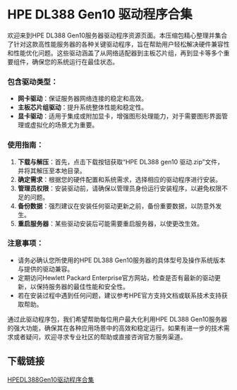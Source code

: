 # HPE DL388 Gen10 驱动程序合集

欢迎来到HPE DL388 Gen10服务器驱动程序资源页面。本压缩包精心整理并集合了针对这款高性能服务器的各种关键驱动程序，旨在帮助用户轻松解决硬件兼容性和性能优化问题。这些驱动涵盖了从网络适配器到主板芯片组，再到显卡等多个重要组件，确保您的系统运行在最佳状态。

### 包含驱动类型：

- **网卡驱动**：保证服务器网络连接的稳定和高效。
- **主板芯片组驱动**：提升系统整体性能和稳定性。
- **显卡驱动**：适用于集成或附加显卡，增强图形处理能力，对于需要图形界面管理或虚拟化的场景尤为重要。

### 使用指南：

1. **下载与解压**：首先，点击下载按钮获取“HPE DL388 gen10 驱动.zip”文件，并将其解压至本地目录。
2. **确定需求**：根据您的硬件配置和系统需求，选择相应的驱动程序进行安装。
3. **管理员权限**：安装驱动前，请确保以管理员身份运行安装程序，以避免权限不足的问题。
4. **备份数据**：强烈建议在安装任何驱动更新之前，备份重要数据，以防意外发生。
5. **重启服务器**：某些驱动安装后可能需要重启服务器，以使更改生效。

### 注意事项：

- 请务必确认您所使用的HPE DL388 Gen10服务器的具体型号及操作系统版本与提供的驱动兼容。
- 定期访问Hewlett Packard Enterprise官方网站，检查是否有最新的驱动更新，以保持服务器的最佳性能和安全性。
- 若在安装过程中遇到任何问题，建议参考HPE官方支持文档或联系技术支持获取帮助。

通过此驱动程序包，我们希望帮助每位用户最大化利用HPE DL388 Gen10服务器的强大功能，确保其在各种应用场景中的高效和稳定运行。如果有进一步的技术需求或者疑问，欢迎寻求专业社区的帮助或直接咨询官方服务渠道。

## 下载链接

[HPEDL388Gen10驱动程序合集](https://pan.quark.cn/s/d95844d7b878)
